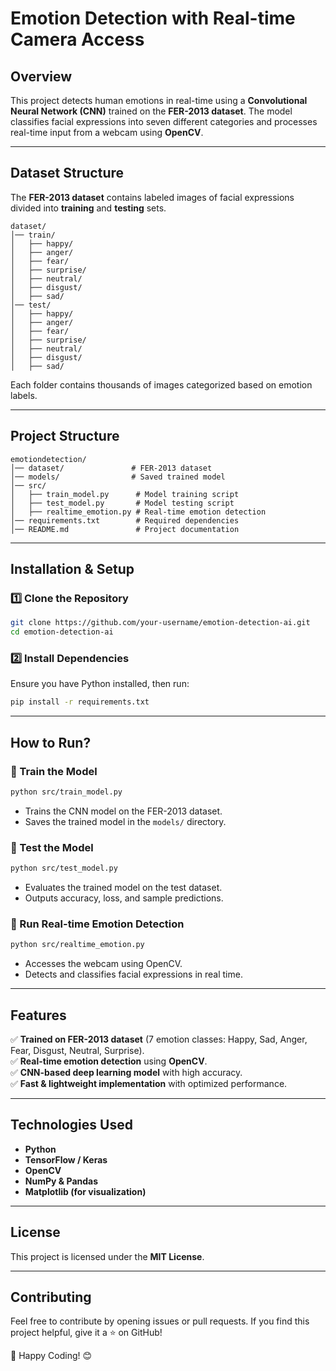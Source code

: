 # **Emotion Detection with Real-time Camera Access**  

## **Overview**  
This project detects human emotions in real-time using a **Convolutional Neural Network (CNN)** trained on the **FER-2013 dataset**. The model classifies facial expressions into seven different categories and processes real-time input from a webcam using **OpenCV**.

---

## **Dataset Structure**  
The **FER-2013 dataset** contains labeled images of facial expressions divided into **training** and **testing** sets.  

```
dataset/
│── train/
│   ├── happy/
│   ├── anger/
│   ├── fear/
│   ├── surprise/
│   ├── neutral/
│   ├── disgust/
│   ├── sad/
│── test/
│   ├── happy/
│   ├── anger/
│   ├── fear/
│   ├── surprise/
│   ├── neutral/
│   ├── disgust/
│   ├── sad/
```

Each folder contains thousands of images categorized based on emotion labels.

---

## **Project Structure**  
```
emotiondetection/
│── dataset/               # FER-2013 dataset
│── models/                # Saved trained model
│── src/
│   ├── train_model.py      # Model training script
│   ├── test_model.py       # Model testing script
│   ├── realtime_emotion.py # Real-time emotion detection
│── requirements.txt        # Required dependencies
│── README.md               # Project documentation
```

---

## **Installation & Setup**  
### **1️⃣ Clone the Repository**  
```sh
git clone https://github.com/your-username/emotion-detection-ai.git
cd emotion-detection-ai
```

### **2️⃣ Install Dependencies**  
Ensure you have Python installed, then run:  
```sh
pip install -r requirements.txt
```

---

## **How to Run?**  

### **🔹 Train the Model**  
```sh
python src/train_model.py
```
- Trains the CNN model on the FER-2013 dataset.
- Saves the trained model in the `models/` directory.

### **🔹 Test the Model**  
```sh
python src/test_model.py
```
- Evaluates the trained model on the test dataset.
- Outputs accuracy, loss, and sample predictions.

### **🔹 Run Real-time Emotion Detection**  
```sh
python src/realtime_emotion.py
```
- Accesses the webcam using OpenCV.
- Detects and classifies facial expressions in real time.

---

## **Features**  
✅ **Trained on FER-2013 dataset** (7 emotion classes: Happy, Sad, Anger, Fear, Disgust, Neutral, Surprise).  
✅ **Real-time emotion detection** using **OpenCV**.  
✅ **CNN-based deep learning model** with high accuracy.  
✅ **Fast & lightweight implementation** with optimized performance.  

---

## **Technologies Used**  
- **Python**
- **TensorFlow / Keras**
- **OpenCV**
- **NumPy & Pandas**
- **Matplotlib (for visualization)**  

---

## **License**  
This project is licensed under the **MIT License**.  

---

## **Contributing**  
Feel free to contribute by opening issues or pull requests. If you find this project helpful, give it a ⭐ on GitHub!  

🚀 Happy Coding! 😊 
